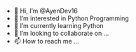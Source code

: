 - 👋 Hi, I’m @AyenDev16
- 👀 I’m interested in Python Programming
- 🌱 I’m currently learning Python
- 💞️ I’m looking to collaborate on ...
- 📫 How to reach me ...

<!---
AyenDev16/AyenDev16 is a ✨ special ✨ repository because its `README.md` (this file) appears on your GitHub profile.
You can click the Preview link to take a look at your changes.
--->

